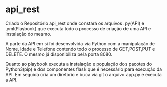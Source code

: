 # api_rest
Criado o Repositório api_rest onde constará os arquivos .py(API) e ,yml(Playbook) que executa todo o processo de criação de uma API e instalação do mesmo.


A parte da API em si foi desenvolvida via Python com a manipulação de Nome, Idade e Telefone contendo todo o processo de GET,POST,PUT e DELETE. O mesmo já disponibiliza pela porta 8080. 


Quanto ao playbook executa a instalação e população dos pacotes do Python3(pip) e dos componentes flask que é necessário para execução da API. Em seguida cria um diretório e buca via git o arquivo app.py e executa a API. 
